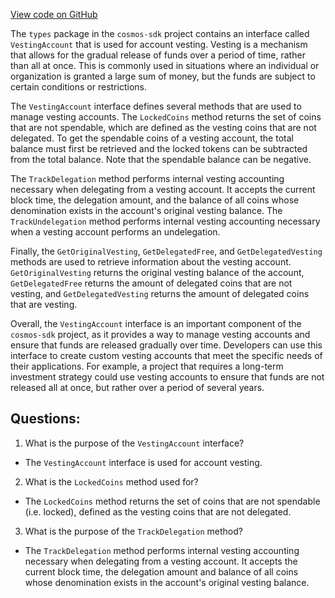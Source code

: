[View code on GitHub](https://github.com/cosmos/cosmos-sdk/blob/main/x/bank/types/vesting.go)

The `types` package in the `cosmos-sdk` project contains an interface called `VestingAccount` that is used for account vesting. Vesting is a mechanism that allows for the gradual release of funds over a period of time, rather than all at once. This is commonly used in situations where an individual or organization is granted a large sum of money, but the funds are subject to certain conditions or restrictions.

The `VestingAccount` interface defines several methods that are used to manage vesting accounts. The `LockedCoins` method returns the set of coins that are not spendable, which are defined as the vesting coins that are not delegated. To get the spendable coins of a vesting account, the total balance must first be retrieved and the locked tokens can be subtracted from the total balance. Note that the spendable balance can be negative.

The `TrackDelegation` method performs internal vesting accounting necessary when delegating from a vesting account. It accepts the current block time, the delegation amount, and the balance of all coins whose denomination exists in the account's original vesting balance. The `TrackUndelegation` method performs internal vesting accounting necessary when a vesting account performs an undelegation.

Finally, the `GetOriginalVesting`, `GetDelegatedFree`, and `GetDelegatedVesting` methods are used to retrieve information about the vesting account. `GetOriginalVesting` returns the original vesting balance of the account, `GetDelegatedFree` returns the amount of delegated coins that are not vesting, and `GetDelegatedVesting` returns the amount of delegated coins that are vesting.

Overall, the `VestingAccount` interface is an important component of the `cosmos-sdk` project, as it provides a way to manage vesting accounts and ensure that funds are released gradually over time. Developers can use this interface to create custom vesting accounts that meet the specific needs of their applications. For example, a project that requires a long-term investment strategy could use vesting accounts to ensure that funds are not released all at once, but rather over a period of several years.
## Questions: 
 1. What is the purpose of the `VestingAccount` interface?
- The `VestingAccount` interface is used for account vesting.

2. What is the `LockedCoins` method used for?
- The `LockedCoins` method returns the set of coins that are not spendable (i.e. locked), defined as the vesting coins that are not delegated.

3. What is the purpose of the `TrackDelegation` method?
- The `TrackDelegation` method performs internal vesting accounting necessary when delegating from a vesting account. It accepts the current block time, the delegation amount and balance of all coins whose denomination exists in the account's original vesting balance.